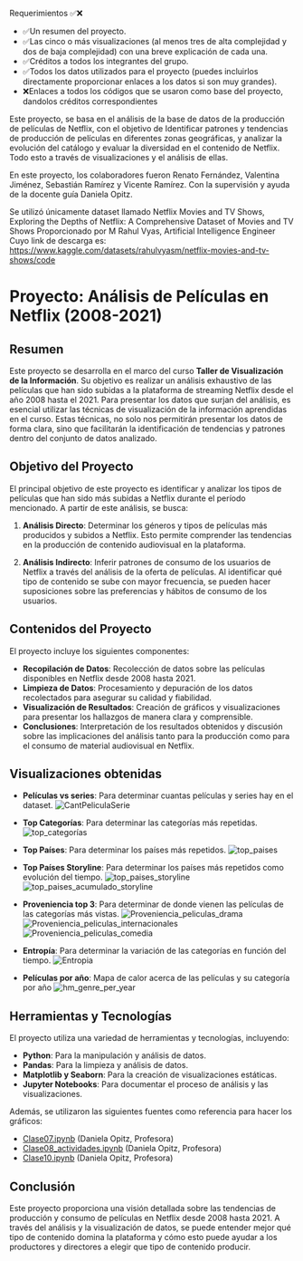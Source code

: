 Requerimientos ✅❌
  * ✅Un resumen del proyecto.
  * ✅Las cinco o más visualizaciones (al menos tres de alta complejidad y dos de baja complejidad) con una breve explicación de cada una.
  * ✅Créditos a todos los integrantes del grupo.
  * ✅Todos los datos utilizados para el proyecto (puedes incluirlos directamente proporcionar enlaces a los datos si son muy grandes).
  * ❌Enlaces a todos los códigos que se usaron como base del proyecto, dandolos créditos correspondientes

Este proyecto, se basa en el análisis de la base de datos de la producción de películas de Netflix, con el objetivo de Identificar patrones y tendencias de producción de películas en diferentes zonas geográficas, y analizar la evolución del catálogo y evaluar la diversidad en el contenido de Netflix. Todo esto a través de visualizaciones y el análisis de ellas.

En este proyecto, los colaboradores fueron Renato Fernández, Valentina Jiménez, Sebastián Ramírez y Vicente Ramírez. Con la supervisión y ayuda de la docente guía Daniela Opitz.

Se utilizó únicamente dataset llamado Netflix Movies and TV Shows, Exploring the Depths of Netflix: A Comprehensive Dataset of Movies and TV Shows
Proporcionado por M Rahul Vyas, Artificial Intelligence Engineer
Cuyo link de descarga es: https://www.kaggle.com/datasets/rahulvyasm/netflix-movies-and-tv-shows/code

# Proyecto: Análisis de Películas en Netflix (2008-2021)

## Resumen

Este proyecto se desarrolla en el marco del curso **Taller de Visualización de la Información**. Su objetivo es realizar un análisis exhaustivo de las películas que han sido subidas a la plataforma de streaming Netflix desde el año 2008 hasta el 2021. Para presentar los datos que surjan del análisis, es esencial utilizar las técnicas de visualización de la información aprendidas en el curso. Estas técnicas, no solo nos permitirán presentar los datos de forma clara, sino que facilitarán la identificación de tendencias y patrones dentro del conjunto de datos analizado.

## Objetivo del Proyecto

El principal objetivo de este proyecto es identificar y analizar los tipos de películas que han sido más subidas a Netflix durante el período mencionado. A partir de este análisis, se busca:

1. **Análisis Directo**: Determinar los géneros y tipos de películas más producidos y subidos a Netflix. Esto permite comprender las tendencias en la producción de contenido audiovisual en la plataforma.

2. **Análisis Indirecto**: Inferir patrones de consumo de los usuarios de Netflix a través del análisis de la oferta de películas. Al identificar qué tipo de contenido se sube con mayor frecuencia, se pueden hacer suposiciones sobre las preferencias y hábitos de consumo de los usuarios.

## Contenidos del Proyecto

El proyecto incluye los siguientes componentes:

- **Recopilación de Datos**: Recolección de datos sobre las películas disponibles en Netflix desde 2008 hasta 2021.
- **Limpieza de Datos**: Procesamiento y depuración de los datos recolectados para asegurar su calidad y fiabilidad.
- **Visualización de Resultados**: Creación de gráficos y visualizaciones para presentar los hallazgos de manera clara y comprensible.
- **Conclusiones**: Interpretación de los resultados obtenidos y discusión sobre las implicaciones del análisis tanto para la producción como para el consumo de material audiovisual en Netflix.

## Visualizaciones obtenidas

- **Películas vs series**: Para determinar cuantas películas y series hay en el dataset.
![CantPeliculaSerie](https://github.com/sebvitaa/Analisis-del-contenido-de-Netflix/assets/173504446/22ab995e-4317-4663-abd0-25473baa5df1)

- **Top Categorías**: Para determinar las categorías más repetidas.
![top_categorías](https://github.com/sebvitaa/Analisis-del-contenido-de-Netflix/assets/173504446/c5ecd975-d997-4dc0-a622-c844d4cfb181)

- **Top Países**: Para determinar los países más repetidos.
![top_paises](https://github.com/sebvitaa/Analisis-del-contenido-de-Netflix/assets/173504446/8227383f-e026-4193-a681-2f5c57810fd4)

- **Top Países Storyline**: Para determinar los países más repetidos como evolución del tiempo.
![top_paises_storyline](https://github.com/sebvitaa/Analisis-del-contenido-de-Netflix/assets/173504446/05216bc7-11f6-4a66-986c-3dc48d008d07)
![top_paises_acumulado_storyline](https://github.com/sebvitaa/Analisis-del-contenido-de-Netflix/assets/173504446/2d6b1d18-41d0-441d-9513-8a6ca2cd01cb)

- **Proveniencia top 3**: Para determinar de donde vienen las películas de las categorías más vistas.
![Proveniencia_peliculas_drama](https://github.com/sebvitaa/Analisis-del-contenido-de-Netflix/assets/173504446/0aae5733-5080-496f-a9ea-a6a390d8f94d)
![Proveniencia_peliculas_internacionales](https://github.com/sebvitaa/Analisis-del-contenido-de-Netflix/assets/173504446/9003269c-30ae-40fa-958e-638aa4dfa0a0)
![Proveniencia_peliculas_comedia](https://github.com/sebvitaa/Analisis-del-contenido-de-Netflix/assets/173504446/78755db2-861a-49f9-bfb7-5146b9032581)

- **Entropía**: Para determinar la variación de las categorías en función del tiempo.
![Entropia](https://github.com/sebvitaa/Analisis-del-contenido-de-Netflix/assets/173504446/a1ceb77a-ab40-4225-817d-3f504d5a018a)

- **Películas por año**: Mapa de calor acerca de las películas y su categoría por año
![hm_genre_per_year](https://github.com/sebvitaa/Analisis-del-contenido-de-Netflix/assets/173504446/a2d7327d-05cd-47a3-a706-ecad48f7b266)

## Herramientas y Tecnologías

El proyecto utiliza una variedad de herramientas y tecnologías, incluyendo:

- **Python**: Para la manipulación y análisis de datos.
- **Pandas**: Para la limpieza y análisis de datos.
- **Matplotlib y Seaborn**: Para la creación de visualizaciones estáticas.
- **Jupyter Notebooks**: Para documentar el proceso de análisis y las visualizaciones.

Además, se utilizaron las siguientes fuentes como referencia para hacer los gráficos:
- 	[Clase07.ipynb](https://github.com/daniopitz/visualizacion/blob/main/clases_practicas/clase07.ipynb) (Daniela Opitz, Profesora)
- 	[Clase08_actividades.ipynb](https://github.com/daniopitz/visualizacion/blob/main/clases_practicas/clase08_actividades.ipynb) (Daniela Opitz, Profesora)
- 	[Clase10.ipynb](https://github.com/daniopitz/visualizacion/blob/main/clases_practicas/clase10.ipynb) (Daniela Opitz, Profesora)

## Conclusión

Este proyecto proporciona una visión detallada sobre las tendencias de producción y consumo de películas en Netflix desde 2008 hasta 2021. A través del análisis y la visualización de datos, se puede entender mejor qué tipo de contenido domina la plataforma y cómo esto puede ayudar a los productores y directores a elegir que tipo de contenido producir.

